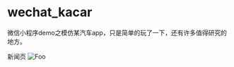 # wechat_kacar
微信小程序demo之模仿某汽车app，只是简单的玩了一下，还有许多值得研究的地方。

新闻页
 ![Foo](https://github.com/dnzhu/wechat_kacar/blob/master/imgs/news.png)
